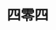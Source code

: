 ---
layout: comments
title: 四零四
permalink: /404 # 带`/`后缀的被判定成目录，不会被访问到
jekyll-theme-ObJekyll:
  comments:
    append: |
      <script
        src='https://qzonestyle.gtimg.cn/qzone/hybrid/app/404/search_children.js'
        async='async'
        charset='utf-8'
        homePageUrl='/'
        homePageName='回到我的主页'
      ></script>
---